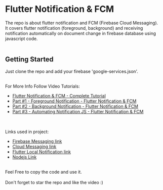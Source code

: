 # Flutter Notification & FCM

The repo is about flutter notification and FCM (Firebase Cloud Messaging).<br>
It covers flutter notification (foreground, background) and receiving notification automatically on document change in firebase database using javascript code.<br><br>

## Getting Started

Just clone the repo and add your firebase 'google-services.json'.<br><br>

For More Info Follow Video Tutorials:

- [Flutter Notification & FCM - Complete Tutorial](https://youtu.be/0IJsDXs9mr4?list=PLrTDw7ICfHFmv6F9owUC17QGA4J286kq2)
- [Part #1 - Foreground Notification - Flutter Notification & FCM](https://youtu.be/QWIDjL9HTiE?list=PLrTDw7ICfHFmv6F9owUC17QGA4J286kq2)
- [Part #2 - Background Notification - Flutter Notification & FCM](https://youtu.be/al_og4iUiqY?list=PLrTDw7ICfHFmv6F9owUC17QGA4J286kq2)
- [Part #3 - Automating Notification JS - Flutter Notification & FCM](https://youtu.be/dcrI-okFHfE?list=PLrTDw7ICfHFmv6F9owUC17QGA4J286kq2)

<br><br>
Links used in project:

- [Firebase Messaging link](https://pub.dev/packages/firebase_messaging#-installing-tab-)
- [Cloud Messaging link](https://firebase.google.com/docs/cloud-messaging/android/client)
- [Flutter Local Notification link](https://pub.dev/packages/flutter_local_notifications#-installing-tab-)
- [Nodejs Link](https://nodejs.org/en/download/)
<br><br>

Feel Free to copy the code and use it.<br><br>
Don't forget to star the repo and like the video :)
